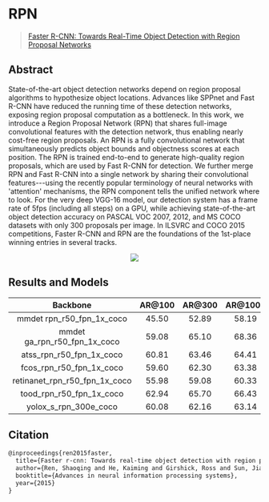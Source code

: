 # RPN

> [Faster R-CNN: Towards Real-Time Object Detection with Region Proposal Networks](https://arxiv.org/abs/1506.01497)

<!-- [ALGORITHM] -->

## Abstract

State-of-the-art object detection networks depend on region proposal algorithms to hypothesize object locations. Advances like SPPnet and Fast R-CNN have reduced the running time of these detection networks, exposing region proposal computation as a bottleneck. In this work, we introduce a Region Proposal Network (RPN) that shares full-image convolutional features with the detection network, thus enabling nearly cost-free region proposals. An RPN is a fully convolutional network that simultaneously predicts object bounds and objectness scores at each position. The RPN is trained end-to-end to generate high-quality region proposals, which are used by Fast R-CNN for detection. We further merge RPN and Fast R-CNN into a single network by sharing their convolutional features---using the recently popular terminology of neural networks with 'attention' mechanisms, the RPN component tells the unified network where to look. For the very deep VGG-16 model, our detection system has a frame rate of 5fps (including all steps) on a GPU, while achieving state-of-the-art object detection accuracy on PASCAL VOC 2007, 2012, and MS COCO datasets with only 300 proposals per image. In ILSVRC and COCO 2015 competitions, Faster R-CNN and RPN are the foundations of the 1st-place winning entries in several tracks.

<div align=center>
<img src="https://user-images.githubusercontent.com/40661020/143973617-387c7561-82f4-40b2-b78e-4776394b1b8b.png"/>
</div>

## Results and Models

|           Backbone            | AR@100 | AR@300 | AR@1000 |                                   Config                                    |                                   Download                                    |
| :---------------------------: | :----: | :----: | :-----: | :-------------------------------------------------------------------------: | :---------------------------------------------------------------------------: |
|   mmdet rpn_r50_fpn_1x_coco   | 45.50  | 52.89  |  58.19  | [config](https://github.com/open-mmlab/mmdetection/blob/dev-3.x/configs/rpn/rpn_r50_fpn_1x_coco.py) |                                       -                                       |
| mmdet ga_rpn_r50_fpn_1x_coco  | 59.08  | 65.10  |  68.36  | [config](https://github.com/open-mmlab/mmdetection/blob/dev-3.x/configs/guided_anchoring/ga-rpn_r50-caffe_fpn_1x_coco.py) |                                       -                                       |
|   atss_rpn_r50_fpn_1x_coco    | 60.81  | 63.46  |  64.41  |                    [config](atss_rpn_r50_fpn_1x_coco.py)                    | [model](https://github.com/okotaku/dethub-weights/releases/download/v0.1.1cocorpn/atss_rpn_r50_fpn_1x_coco-81af958b.pth) |
|   fcos_rpn_r50_fpn_1x_coco    | 59.60  | 62.30  |  63.38  |                    [config](fcos_rpn_r50_fpn_1x_coco.py)                    | [model](https://github.com/okotaku/dethub-weights/releases/download/v0.1.1cocorpn/fcos_rpn_r50_fpn_1x_coco-b44310f1.pth) |
| retinanet_rpn_r50_fpn_1x_coco | 55.98  | 59.08  |  60.33  |                 [config](retinanet_rpn_r50_fpn_1x_coco.py)                  | [model](https://github.com/okotaku/dethub-weights/releases/download/v0.1.1cocorpn/retinanet_rpn_r50_fpn_1x_coco-b459621a.pth) |
|   tood_rpn_r50_fpn_1x_coco    | 62.94  | 65.70  |  66.43  |                    [config](tood_rpn_r50_fpn_1x_coco.py)                    | [model](https://github.com/okotaku/dethub-weights/releases/download/v0.1.1cocorpn/tood_rpn_r50_fpn_1x_coco-69402644.pth) |
|     yolox_s_rpn_300e_coco     | 60.08  | 62.16  |  63.14  |                     [config](yolox_s_rpn_300e_coco.py)                      | [model](https://github.com/okotaku/dethub-weights/releases/download/v0.1.1cocorpn/yolox_s_rpn_300e_coco-e6d942f1.pth) |

## Citation

```latex
@inproceedings{ren2015faster,
  title={Faster r-cnn: Towards real-time object detection with region proposal networks},
  author={Ren, Shaoqing and He, Kaiming and Girshick, Ross and Sun, Jian},
  booktitle={Advances in neural information processing systems},
  year={2015}
}
```
